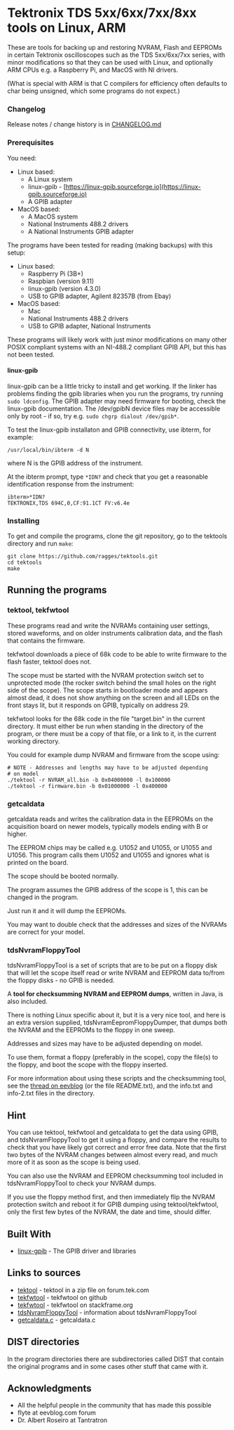 # Tektronix TDS 5xx/6xx/7xx/8xx tools on Linux, ARM

These are tools for backing up and restoring NVRAM, Flash and EEPROMs
in certain Tektronix oscilloscopes such as the TDS 5xx/6xx/7xx series,
with minor modifications so that they can be used with Linux, and
optionally ARM CPUs e.g. a Raspberry Pi, and MacOS with NI drivers.

(What is special with ARM is that C compilers for efficiency often
defaults to char being unsigned, which some programs do not expect.)

### Changelog

Release notes / change history is in [CHANGELOG.md](CHANGELOG.md)

### Prerequisites

You need:
* Linux based:
  * A Linux system
  * linux-gpib - [https://linux-gpib.sourceforge.io](https://linux-gpib.sourceforge.io)
  * A GPIB adapter
* MacOS based:
  * A MacOS system
  * National Instruments 488.2 drivers
  * A National Instruments GPIB adapter

The programs have been tested for reading (making backups) with this setup:
* Linux based:
  * Raspberry Pi (3B+)
  * Raspbian (version 9.11)
  * linux-gpib (version 4.3.0)
  * USB to GPIB adapter, Agilent 82357B (from Ebay)
* MacOS based: 
  * Mac
  * National Instruments 488.2 drivers
  * USB to GPIB adapter, National Instruments

These programs will likely work with just minor modifications on many
other POSIX compliant systems with an NI-488.2 compliant GPIB API, but
this has not been tested.

#### linux-gpib

linux-gpib can be a little tricky to install and get working. If the
linker has problems finding the gpib libraries when you run the
programs, try running `sudo ldconfig`. The GPIB adapter may need
firmware for booting, check the linux-gpib documentation. The
/dev/gpibN device files may be accessible only by root - if so, try
e.g. `sudo chgrp dialout /dev/gpib*`.

To test the linux-gpib installaton and GPIB connectivity, use ibterm,
for example:
```
/usr/local/bin/ibterm -d N
```
where N is the GPIB address of the instrument.

At the ibterm prompt, type `*IDN?` and check that you get a reasonable
identification response from the instrument:
```
ibterm>*IDN?
TEKTRONIX,TDS 694C,0,CF:91.1CT FV:v6.4e
```

### Installing

To get and compile the programs, clone the git repository, go to the tektools directory and run `make`:
```
git clone https://github.com/ragges/tektools.git
cd tektools
make
```

## Running the programs

### tektool, tekfwtool

These programs read and write the NVRAMs containing user settings,
stored waveforms, and on older instruments calibration data, and the
flash that contains the firmware.

tekfwtool downloads a piece of 68k code to be able to write firmware
to the flash faster, tektool does not.

The scope must be started with the NVRAM protection switch set to
unprotected mode (the rocker switch behind the small holes on the
right side of the scope). The scope starts in bootloader mode and
appears almost dead, it does not show anything on the screen and all
LEDs on the front stays lit, but it responds on GPIB, typically on
address 29.

tekfwtool looks for the 68k code in the file "target.bin" in the
current directory. It must either be run when standing in the
directory of the program, or there must be a copy of that file, or a
link to it, in the current working directory.

You could for example dump NVRAM and firmware from the scope using:
```
# NOTE - Addresses and lengths may have to be adjusted depending
# on model
./tektool -r NVRAM_all.bin -b 0x04000000 -l 0x100000
./tektool -r firmware.bin -b 0x01000000 -l 0x400000
```

### getcaldata

getcaldata reads and writes the calibration data in the EEPROMs on the
acquisition board on newer models, typically models ending with B or
higher.

The EEPROM chips may be called e.g. U1052 and U1055, or U1055 and
U1056. This program calls them U1052 and U1055 and ignores what is
printed on the board.

The scope should be booted normally.

The program assumes the GPIB address of the scope is 1, this can
be changed in the program.

Just run it and it will dump the EEPROMs.

You may want to double check that the addresses and sizes of the
NVRAMs are correct for your model.

### tdsNvramFloppyTool

tdsNvramFloppyTool is a set of scripts that are to be put on a floppy
disk that will let the scope itself read or write NVRAM and EEPROM
data to/from the floppy disks - no GPIB is needed.

A **tool for checksumming NVRAM and EEPROM dumps**, written in Java, is also included.

There is nothing Linux specific about it, but it is a very nice tool,
and here is an extra version supplied, tdsNvramEepromFloppyDumper,
that dumps both the NVRAM and the EEPROMs to the floppy in one sweep.

Addresses and sizes may have to be adjusted depending on model.

To use them, format a floppy (preferably in the scope), copy the
file(s) to the floppy, and boot the scope with the floppy inserted.

For more information about using these scripts and the checksumming
tool, see the
[thread on eevblog](https://www.eevblog.com/forum/testgear/tektronix-tds500600700-nvram-floppy-dump-tool/)
(or the file README.txt), and the info.txt and info-2.txt files in the
directory.

## Hint

You can use tektool, tekfwtool and getcaldata to get the data using
GPIB, and tdsNvramFloppyTool to get it using a floppy, and compare the
results to check that you have likely got correct and error free
data. Note that the first two bytes of the NVRAM changes between
almost every read, and much more of it as soon as the scope is being
used.

You can also use the NVRAM and EEPROM checksumming tool included in
tdsNvramFloppyTool to check your NVRAM dumps.

If you use the floppy method first, and then immediately flip the
NVRAM protection switch and reboot it for GPIB dumping using
tektool/tekfwtool, only the first few bytes of the NVRAM, the date and
time, should differ.

## Built With

* [linux-gpib](https://linux-gpib.sourceforge.io) - The GPIB driver and libraries

## Links to sources

* [tektool](https://forum.tek.com/download/file.php?id=24983&sid=de2267bdadfd0a11ce92f2d5648d656e) - tektool in a zip file on forum.tek.com
* [tekfwtool](https://github.com/fenugrec/tekfwtool) - tekfwtool on github
* [tekfwtool](https://stackframe.org/tekfwtool/) - tekfwtool on stackframe.org
* [tdsNvramFloppyTool](https://www.eevblog.com/forum/testgear/tektronix-tds500600700-nvram-floppy-dump-tool/) - information about tdsNvramFloppyTool
* [getcaldata.c](https://drive.google.com/file/d/0Bz230ThydfRGYWFZbE5kWWhnVkk/view) - getcaldata.c

## DIST directories

In the program directories there are subdirectories called DIST that
contain the original programs and in some cases other stuff that came
with it.

## Acknowledgments

* All the helpful people in the community that has made this possible
* flyte at eevblog.com forum
* Dr. Albert Roseiro at Tantratron
